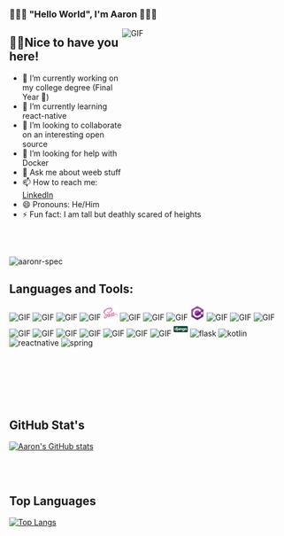 ### 🧙🏼‍♂️ "Hello World", I'm Aaron 🧙🏼‍♂️

<img align="right" alt="GIF" src="https://freepikpsd.com/media/2019/11/funny-gif-png-3-Transparent-Images.gif" width="300" height="300" />

## 👋🏼Nice to have you here!

- 🔭 I’m currently working on my college degree (Final Year 🥳)
- 🌱 I’m currently learning react-native
- 👯 I’m looking to collaborate on an interesting open source
- 🤔 I’m looking for help with Docker
- 💬 Ask me about weeb stuff
- 📫 How to reach me: [LinkedIn](https://www.linkedin.com/in/aaronreihill/)
- 😄 Pronouns: He/Him
- ⚡ Fun fact: I am tall but deathly scared of heights 

<br>
<br>

<p align="left"> <img src="https://komarev.com/ghpvc/?username=aaronr-spec&label=Profile%20views&color=0e75b6&style=flat" alt="aaronr-spec" /> </p>

## Languages and Tools:
<p align="left">
<img  alt="GIF" src="https://upload.wikimedia.org/wikipedia/commons/thumb/9/9a/Visual_Studio_Code_1.35_icon.svg/1024px-Visual_Studio_Code_1.35_icon.svg.png" width="26" height="26" />
<img  alt="GIF" src="https://upload.wikimedia.org/wikipedia/commons/thumb/e/ef/Stack_Overflow_icon.svg/768px-Stack_Overflow_icon.svg.png" width="30" height="30" />
<img  alt="GIF" src="https://cdn-icons-png.flaticon.com/128/1051/1051277.png" width="26" height="26" />
<img  alt="GIF" src="https://cdn-icons-png.flaticon.com/128/732/732190.png" width="26" height="26" />
<img src="https://raw.githubusercontent.com/devicons/devicon/master/icons/sass/sass-original.svg" alt="sass" width="26" height="26"/>
<img  alt="GIF" src="https://upload.wikimedia.org/wikipedia/commons/thumb/6/6a/JavaScript-logo.png/600px-JavaScript-logo.png" width="26" height="26" />
<img  alt="GIF" src="https://cdn-icons-png.flaticon.com/128/528/528260.png" width="26" height="26" />
<img alt="GIF" src="https://upload.wikimedia.org/wikipedia/commons/thumb/5/59/Visual_Studio_Icon_2019.svg/2060px-Visual_Studio_Icon_2019.svg.png" width="26" height="26" />
<img src="https://raw.githubusercontent.com/devicons/devicon/master/icons/csharp/csharp-original.svg" alt="csharp" width="26" height="26"/>
<img alt="GIF" src="https://brandslogos.com/wp-content/uploads/images/large/xamarin-logo.png" width="26" height="26" />
<img  alt="GIF" src="https://upload.wikimedia.org/wikipedia/commons/thumb/1/18/ISO_C%2B%2B_Logo.svg/306px-ISO_C%2B%2B_Logo.svg.png" width="26" height="26" />
<img  alt="GIF" src="https://cdn-icons-png.flaticon.com/128/226/226777.png" width="26" height="26" />
<img  alt="GIF" src="https://user-images.githubusercontent.com/7853266/44114706-9c72dd08-9fd1-11e8-8d9d-6d9d651c75ad.png" width="26" height="26" />
<img  alt="GIF" src="https://i.pinimg.com/originals/91/94/c9/9194c978fa63798b2e882e6fda5eb953.png" width="26" height="26" />
<img  alt="GIF" src="https://upload.wikimedia.org/wikipedia/commons/3/33/Figma-logo.svg" width="26" height="26" />
<img  alt="GIF" src="https://www.javascripttuts.com/images/technologies/React.png" width="26" height="26" />
<img  alt="GIF" src="https://seeklogo.com/images/E/expo-logo-01BB2BCFC3-seeklogo.com.png" width="26" height="26" />
<img  alt="GIF" src="https://upload.wikimedia.org/wikipedia/commons/thumb/3/3f/Git_icon.svg/1200px-Git_icon.svg.png" width="26" height="26" />
<img alt="GIF" src="https://iconarchive.com/download/i98223/dakirby309/simply-styled/Blender.ico" width="26" height="26" />
<img src="https://raw.githubusercontent.com/devicons/devicon/master/icons/django/django-original.svg" alt="django" width="26" height="26"/>
<img  src="https://www.vectorlogo.zone/logos/pocoo_flask/pocoo_flask-icon.svg" alt="flask" width="26" height="26"/>
<img src="https://www.vectorlogo.zone/logos/kotlinlang/kotlinlang-icon.svg" alt="kotlin" width="26" height="26"/> 
<img src="https://reactnative.dev/img/header_logo.svg" alt="reactnative" width="26" height="26"/>
<img src="https://www.vectorlogo.zone/logos/springio/springio-icon.svg" alt="spring" width="26" height="26"/>

</p>
<br>
<br>
<br>
<br>
<br>

## GitHub Stat's

[![Aaron's GitHub stats](https://github-readme-stats.vercel.app/api?username=AaronR-spec)](https://github.com/AaronR-spec/github-readme-stats)

<br>
<br>

## Top Languages

[![Top Langs](https://github-readme-stats.vercel.app/api/top-langs/?username=AaronR-spec)](https://github.com/AaronR-spec/github-readme-stats)

